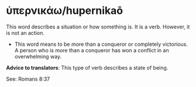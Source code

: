 # ὑπερνικάω/hupernikaō
This word describes a situation or how something is. It is a verb. However, it is not an action. 
* This word means to be more than a conqueror or completely victorious. A person who is more than a conqueror has won a conflict in an overwhelming way.

**Advice to translators**: This type of verb describes a state of being. 

See: Romans 8:37
